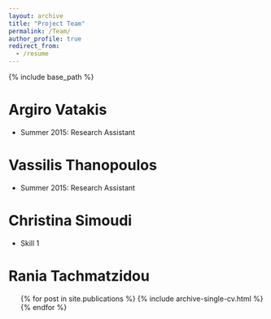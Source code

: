```yaml
---
layout: archive
title: "Project Team"
permalink: /Team/
author_profile: true
redirect_from:
  - /resume
---
```


{% include base_path %}

Argiro Vatakis
======
* Summer 2015: Research Assistant

Vassilis Thanopoulos
======
* Summer 2015: Research Assistant
  
Christina Simoudi
======
* Skill 1

Rania Tachmatzidou
======
  <ul>{% for post in site.publications %}
    {% include archive-single-cv.html %}
  {% endfor %}</ul>
  

